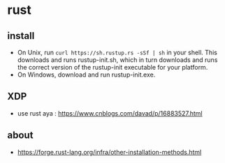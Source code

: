 # rust

## install

* On Unix, run ```curl https://sh.rustup.rs -sSf | sh``` in your shell. This downloads and runs rustup-init.sh, which in turn downloads and runs the correct version of the rustup-init executable for your platform.
* On Windows, download and run rustup-init.exe.

## XDP

* use rust aya : https://www.cnblogs.com/davad/p/16883527.html

## about

* https://forge.rust-lang.org/infra/other-installation-methods.html

